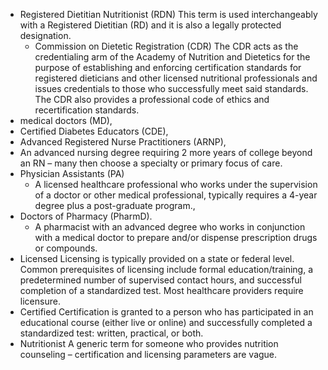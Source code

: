 + Registered Dietitian Nutritionist (RDN)
  This term is used interchangeably with a Registered Dietitian (RD) and it is also a legally protected designation.
  + Commission on Dietetic Registration (CDR)
    The CDR acts as the credentialing arm of the Academy of Nutrition and Dietetics for the purpose of establishing and enforcing certification standards for registered dieticians and other licensed nutritional professionals and issues credentials to those who successfully meet said standards. The CDR also provides a professional code of ethics and recertification standards.
+ medical doctors (MD), 
+ Certified Diabetes Educators (CDE),
+  Advanced Registered Nurse Practitioners (ARNP), 
  + An advanced nursing degree requiring 2 more years of college beyond an RN – many then choose a specialty or primary focus of care.
+ Physician Assistants (PA)
  + A licensed healthcare professional who works under the supervision of a doctor or other medical professional, typically requires a 4-year degree plus a post-graduate program.,
+ Doctors of Pharmacy (PharmD).
  + A pharmacist with an advanced degree who works in conjunction with a medical doctor to prepare and/or dispense prescription drugs or compounds.
+ Licensed
  Licensing is typically provided on a state or federal level. Common prerequisites of licensing include formal education/training, a predetermined number of supervised contact hours, and successful completion of a standardized test. Most healthcare providers require licensure.
+ Certified
  Certification is granted to a person who has participated in an educational course (either live or online) and successfully completed a standardized test: written, practical, or both.
+ Nutritionist
  A generic term for someone who provides nutrition counseling – certification and licensing parameters are vague.